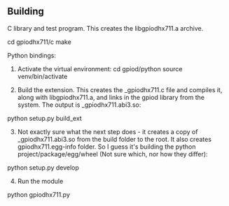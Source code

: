 Building
--------

C library and test program. This creates the libgpiodhx711.a archive.

cd gpiodhx711/c
make

Python bindings:

1) Activate the virtual environment:
cd gpiod/python
source venv/bin/activate

2) Build the extension. This creates the _gpiodhx711.c file and compiles it, along with libgpiodhx711.a, and links in the gpiod library from the system. The output is 
_gpiodhx711.abi3.so: 

python setup.py build_ext

3) Not exactly sure what the next step does - it creates a copy of _gpiodhx711.abi3.so from the build folder to the root. It also creates gpiodhx711.egg-info folder. So I guess it's building the python project/package/egg/wheel (Not sure which, nor how they differ):

python setup.py develop

4) Run the module 

python gpiodhx711.py






